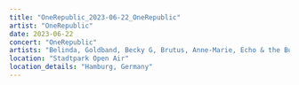 ```yaml
---
title: "OneRepublic_2023-06-22_OneRepublic"
artist: "OneRepublic"
date: 2023-06-22
concert: "OneRepublic"
artists: "Belinda, Goldband, Becky G, Brutus, Anne-Marie, Echo & the Bunnymen, P!nk, Disturbed, Di-rect, OneRepublic, Alizzz, Blondie"
location: "Stadtpark Open Air"
location_details: "Hamburg, Germany"
---
```

